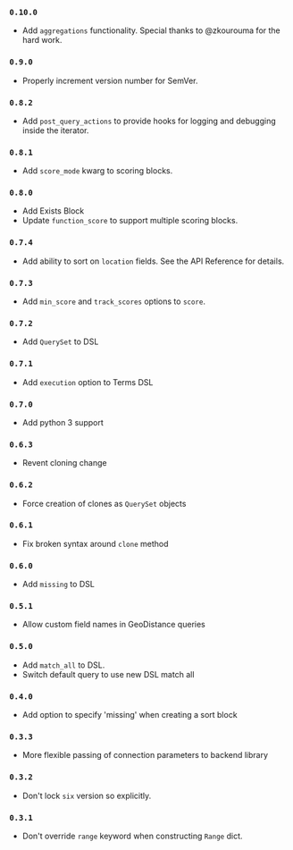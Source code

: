 ### `0.10.0`

* Add `aggregations` functionality. Special thanks to @zkourouma for the hard work.

### `0.9.0`

* Properly increment version number for SemVer.

### `0.8.2`

* Add `post_query_actions` to provide hooks for logging and debugging inside the iterator.

### `0.8.1`

* Add `score_mode` kwarg to scoring blocks.

### `0.8.0`

* Add Exists Block
* Update `function_score` to support multiple scoring blocks.

### `0.7.4`

* Add ability to sort on `location` fields.  See the API Reference for details.

### `0.7.3`

* Add `min_score` and `track_scores` options to `score`.

### `0.7.2`

* Add `QuerySet` to DSL

### `0.7.1`

* Add `execution` option to Terms DSL

### `0.7.0`

* Add python 3 support

### `0.6.3`

* Revent cloning change

### `0.6.2`

* Force creation of clones as `QuerySet` objects

### `0.6.1`

* Fix broken syntax around `clone` method

### `0.6.0`

* Add `missing` to DSL

### `0.5.1`

* Allow custom field names in GeoDistance queries

### `0.5.0`

* Add `match_all` to DSL.
* Switch default query to use new DSL match all

### `0.4.0`

* Add option to specify 'missing' when creating a sort block

### `0.3.3`

* More flexible passing of connection parameters to backend library

### `0.3.2`

* Don't lock `six` version so explicitly.

### `0.3.1`

* Don't override `range` keyword when constructing `Range` dict.
